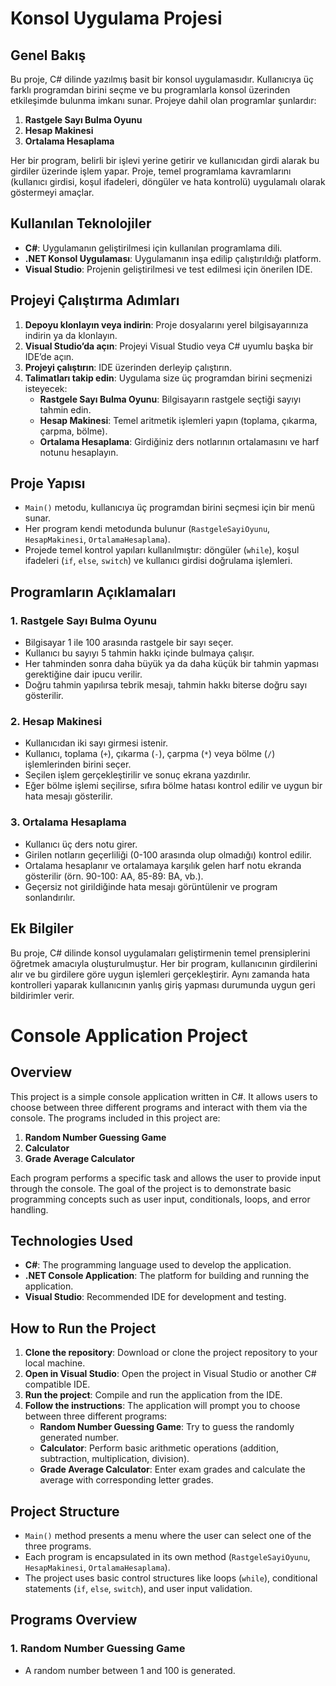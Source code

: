 # Konsol Uygulama Projesi

## Genel Bakış
Bu proje, C# dilinde yazılmış basit bir konsol uygulamasıdır. Kullanıcıya üç farklı programdan birini seçme ve bu programlarla konsol üzerinden etkileşimde bulunma imkanı sunar. Projeye dahil olan programlar şunlardır:

1. **Rastgele Sayı Bulma Oyunu**
2. **Hesap Makinesi**
3. **Ortalama Hesaplama**

Her bir program, belirli bir işlevi yerine getirir ve kullanıcıdan girdi alarak bu girdiler üzerinde işlem yapar. Proje, temel programlama kavramlarını (kullanıcı girdisi, koşul ifadeleri, döngüler ve hata kontrolü) uygulamalı olarak göstermeyi amaçlar.

## Kullanılan Teknolojiler
- **C#**: Uygulamanın geliştirilmesi için kullanılan programlama dili.
- **.NET Konsol Uygulaması**: Uygulamanın inşa edilip çalıştırıldığı platform.
- **Visual Studio**: Projenin geliştirilmesi ve test edilmesi için önerilen IDE.

## Projeyi Çalıştırma Adımları
1. **Depoyu klonlayın veya indirin**: Proje dosyalarını yerel bilgisayarınıza indirin ya da klonlayın.
2. **Visual Studio’da açın**: Projeyi Visual Studio veya C# uyumlu başka bir IDE’de açın.
3. **Projeyi çalıştırın**: IDE üzerinden derleyip çalıştırın.
4. **Talimatları takip edin**: Uygulama size üç programdan birini seçmenizi isteyecek:
   - **Rastgele Sayı Bulma Oyunu**: Bilgisayarın rastgele seçtiği sayıyı tahmin edin.
   - **Hesap Makinesi**: Temel aritmetik işlemleri yapın (toplama, çıkarma, çarpma, bölme).
   - **Ortalama Hesaplama**: Girdiğiniz ders notlarının ortalamasını ve harf notunu hesaplayın.

## Proje Yapısı
- `Main()` metodu, kullanıcıya üç programdan birini seçmesi için bir menü sunar.
- Her program kendi metodunda bulunur (`RastgeleSayiOyunu`, `HesapMakinesi`, `OrtalamaHesaplama`).
- Projede temel kontrol yapıları kullanılmıştır: döngüler (`while`), koşul ifadeleri (`if`, `else`, `switch`) ve kullanıcı girdisi doğrulama işlemleri.

## Programların Açıklamaları

### 1. Rastgele Sayı Bulma Oyunu
- Bilgisayar 1 ile 100 arasında rastgele bir sayı seçer.
- Kullanıcı bu sayıyı 5 tahmin hakkı içinde bulmaya çalışır.
- Her tahminden sonra daha büyük ya da daha küçük bir tahmin yapması gerektiğine dair ipucu verilir.
- Doğru tahmin yapılırsa tebrik mesajı, tahmin hakkı biterse doğru sayı gösterilir.

### 2. Hesap Makinesi
- Kullanıcıdan iki sayı girmesi istenir.
- Kullanıcı, toplama (`+`), çıkarma (`-`), çarpma (`*`) veya bölme (`/`) işlemlerinden birini seçer.
- Seçilen işlem gerçekleştirilir ve sonuç ekrana yazdırılır.
- Eğer bölme işlemi seçilirse, sıfıra bölme hatası kontrol edilir ve uygun bir hata mesajı gösterilir.

### 3. Ortalama Hesaplama
- Kullanıcı üç ders notu girer.
- Girilen notların geçerliliği (0-100 arasında olup olmadığı) kontrol edilir.
- Ortalama hesaplanır ve ortalamaya karşılık gelen harf notu ekranda gösterilir (örn. 90-100: AA, 85-89: BA, vb.).
- Geçersiz not girildiğinde hata mesajı görüntülenir ve program sonlandırılır.

## Ek Bilgiler
Bu proje, C# dilinde konsol uygulamaları geliştirmenin temel prensiplerini öğretmek amacıyla oluşturulmuştur. Her bir program, kullanıcının girdilerini alır ve bu girdilere göre uygun işlemleri gerçekleştirir. Aynı zamanda hata kontrolleri yaparak kullanıcının yanlış giriş yapması durumunda uygun geri bildirimler verir.

# Console Application Project

## Overview
This project is a simple console application written in C#. It allows users to choose between three different programs and interact with them via the console. The programs included in this project are:

1. **Random Number Guessing Game**
2. **Calculator**
3. **Grade Average Calculator**

Each program performs a specific task and allows the user to provide input through the console. The goal of the project is to demonstrate basic programming concepts such as user input, conditionals, loops, and error handling.

## Technologies Used
- **C#**: The programming language used to develop the application.
- **.NET Console Application**: The platform for building and running the application.
- **Visual Studio**: Recommended IDE for development and testing.

## How to Run the Project
1. **Clone the repository**: Download or clone the project repository to your local machine.
2. **Open in Visual Studio**: Open the project in Visual Studio or another C# compatible IDE.
3. **Run the project**: Compile and run the application from the IDE.
4. **Follow the instructions**: The application will prompt you to choose between three different programs:
   - **Random Number Guessing Game**: Try to guess the randomly generated number.
   - **Calculator**: Perform basic arithmetic operations (addition, subtraction, multiplication, division).
   - **Grade Average Calculator**: Enter exam grades and calculate the average with corresponding letter grades.

## Project Structure
- `Main()` method presents a menu where the user can select one of the three programs.
- Each program is encapsulated in its own method (`RastgeleSayiOyunu`, `HesapMakinesi`, `OrtalamaHesaplama`).
- The project uses basic control structures like loops (`while`), conditional statements (`if`, `else`, `switch`), and user input validation.

## Programs Overview

### 1. Random Number Guessing Game
- A random number between 1 and 100 is generated.
